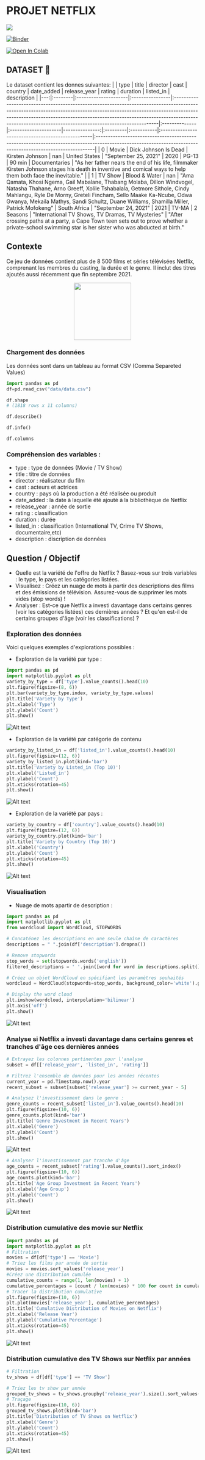 # PROJET NETFLIX
<img src="/img/logo-epi.png" >

[![Binder](https://mybinder.org/badge_logo.svg)](https://mybinder.org/v2/gh/Mahmoudchebaane/projet-analyse/master)

<a href="https://colab.research.google.com/github/Mahmoudchebaane/projet-analyse/blob/main/Index.ipynb" target="_parent"><img src="https://colab.research.google.com/assets/colab-badge.svg" alt="Open In Colab"></a>

## DATASET :file_folder: 
Le dataset contient
les donnes suivantes: 
|    | type    | title                | director        | cast                                                                                                                                                                                                                                                                                                              | country       | date_added           |   release_year | rating   | duration   | listed_in                                         | description                                                                                                                                                |
|---:|:--------|:---------------------|:----------------|:------------------------------------------------------------------------------------------------------------------------------------------------------------------------------------------------------------------------------------------------------------------------------------------------------------------|:--------------|:---------------------|---------------:|:---------|:-----------|:--------------------------------------------------|:-----------------------------------------------------------------------------------------------------------------------------------------------------------|
|  0 | Movie   | Dick Johnson Is Dead | Kirsten Johnson | nan                                                                                                                                                                                                                                                                                                               | United States | "September 25, 2021" |           2020 | PG-13    | 90 min     | Documentaries                                     | "As her father nears the end of his life, filmmaker Kirsten Johnson stages his death in inventive and comical ways to help them both face the inevitable." |
|  1 | TV Show | Blood & Water        | nan             | "Ama Qamata, Khosi Ngema, Gail Mabalane, Thabang Molaba, Dillon Windvogel, Natasha Thahane, Arno Greeff, Xolile Tshabalala, Getmore Sithole, Cindy Mahlangu, Ryle De Morny, Greteli Fincham, Sello Maake Ka-Ncube, Odwa Gwanya, Mekaila Mathys, Sandi Schultz, Duane Williams, Shamilla Miller, Patrick Mofokeng" | South Africa  | "September 24, 2021" |           2021 | TV-MA    | 2 Seasons  | "International TV Shows, TV Dramas, TV Mysteries" | "After crossing paths at a party, a Cape Town teen sets out to prove whether a private-school swimming star is her sister who was abducted at birth."

## Contexte 
Ce jeu de données contient plus de 8 500 films et séries télévisées Netflix, comprenant les membres du casting, la durée et le genre. Il inclut des titres ajoutés aussi récemment que fin septembre 2021.

<p align ="center"><img src="/img/Netflix.png"  width="150" height="150"> </p>

### Chargement des données
 Les données sont dans un tableau au format CSV (Comma Separeted Values)
 ```python 
 import pandas as pd
 df=pd.read_csv("data/data.csv")
 ```
 ```python 
 df.shape
 # (1818 rows x 11 columns)
 ```
 ```python
 df.describe()
 ```
 ```python
df.info()
 ```
  ```python
df.columns
 ```
 ### Compréhension des variables :
 - type : type de données (Movie / TV Show)
 - title : titre de données
 - director : réalisateur du film
 - cast :  acteurs et actrices 
 - country : pays où la production a été réalisée ou produit
 - date_added : la date à laquelle été ajouté à la bibliothèque de Netflix
 - release_year : année de sortie
 - rating : classification
 - duration : durée
 - listed_in : classification (International TV, Crime TV Shows, documentaire,etc)
 - description : discription de données

## Question / Objectif
 - Quelle est la variété de l'offre de Netflix ? Basez-vous sur trois variables : le type, le pays et les catégories listées.
 - Visualisez : Créez un nuage de mots à partir des descriptions des films et des émissions de télévision. Assurez-vous de supprimer les mots vides (stop words) !
 - Analyser : Est-ce que Netflix a investi davantage dans certains genres (voir les catégories listées) ces dernières années ? Et qu'en est-il de certains groupes d'âge (voir les classifications) ?

 ### Exploration des données
 Voici quelques exemples d'explorations possibles :
 - Exploration de la variété par type :
```python
import pandas as pd
import matplotlib.pyplot as plt
variety_by_type = df['type'].value_counts().head(10)
plt.figure(figsize=(8, 6))
plt.bar(variety_by_type.index, variety_by_type.values)
plt.title('Variety by Type')
plt.xlabel('Type')
plt.ylabel('Count')
plt.show()
```
![Alt text](/img/image-3.png)
- Exploration de la variété par catégorie de contenu 
```python
variety_by_listed_in = df['listed_in'].value_counts().head(10)
plt.figure(figsize=(12, 6))
variety_by_listed_in.plot(kind='bar')
plt.title('Variety by Listed_in (Top 10)')
plt.xlabel('Listed_in')
plt.ylabel('Count')
plt.xticks(rotation=45)
plt.show()
```
  ![Alt text](/img/image-1.png)
 - Exploration de la variété par pays :
```python
variety_by_country = df['country'].value_counts().head(10)
plt.figure(figsize=(12, 6))
variety_by_country.plot(kind='bar')
plt.title('Variety by Country (Top 10)')
plt.xlabel('Country')
plt.ylabel('Count')
plt.xticks(rotation=45)
plt.show() 
```
![Alt text](/img/image-2.png)

### Visualisation
- Nuage de mots apartir de description : 
```python
import pandas as pd
import matplotlib.pyplot as plt
from wordcloud import WordCloud, STOPWORDS

# Concaténez les descriptions en une seule chaîne de caractères
descriptions = " ".join(df['description'].dropna())

# Remove stopwords
stop_words = set(stopwords.words('english'))
filtered_descriptions = ' '.join([word for word in descriptions.split() if word.lower() not in stop_words])

# Créez un objet WordCloud en spécifiant les paramètres souhaités
wordcloud = WordCloud(stopwords=stop_words, background_color='white').generate(filtered_descriptions)

# Display the word cloud
plt.imshow(wordcloud, interpolation='bilinear')
plt.axis('off')
plt.show()
```
![Alt text](/img/image-4.png)

### Analyse si Netflix a investi davantage dans certains genres et tranches d'âge ces dernières années
  ```python
  # Extrayez les colonnes pertinentes pour l'analyse
  subset = df[['release_year', 'listed_in', 'rating']]
 
  # Filtrez l'ensemble de données pour les années récentes
  current_year = pd.Timestamp.now().year
  recent_subset = subset[subset['release_year'] >= current_year - 5]

 # Analysez l'investissement dans le genre :
 genre_counts = recent_subset['listed_in'].value_counts().head(10)
plt.figure(figsize=(10, 6))
genre_counts.plot(kind='bar')
plt.title('Genre Investment in Recent Years')
plt.xlabel('Genre')
plt.ylabel('Count')
plt.show()
```
![Alt text](/img/image-5.png)

```python
# Analyser l'investissement par tranche d'âge
age_counts = recent_subset['rating'].value_counts().sort_index()
plt.figure(figsize=(10, 6))
age_counts.plot(kind='bar')
plt.title('Age Group Investment in Recent Years')
plt.xlabel('Age Group')
plt.ylabel('Count')
plt.show()
```
![Alt text](/img/image-6.png)

### Distribution cumulative des movie sur Netflix
```python
import pandas as pd
import matplotlib.pyplot as plt
# Filtration 
movies = df[df['type'] == 'Movie']
# Triez les films par année de sortie
movies = movies.sort_values('release_year')
#Créez une distribution cumulée
cumulative_counts = range(1, len(movies) + 1)
cumulative_percentages = [count / len(movies) * 100 for count in cumulative_counts]
# Tracer la distribution cumulative
plt.figure(figsize=(10, 6))
plt.plot(movies['release_year'], cumulative_percentages)
plt.title('Cumulative Distribution of Movies on Netflix')
plt.xlabel('Release Year')
plt.ylabel('Cumulative Percentage')
plt.xticks(rotation=45)
plt.show()
```
![Alt text](/img/image-7.png)

### Distribution cumulative des TV Shows sur Netflix par années
```python
# Filtration 
tv_shows = df[df['type'] == 'TV Show']

# Triez les tv show par année
grouped_tv_shows = tv_shows.groupby('release_year').size().sort_values(ascending=False)
# Traçage
plt.figure(figsize=(10, 6))
grouped_tv_shows.plot(kind='bar')
plt.title('Distribution of TV Shows on Netflix')
plt.xlabel('Genre')
plt.ylabel('Count')
plt.xticks(rotation=45)
plt.show()
```
![Alt text](/img/image-8.png)

